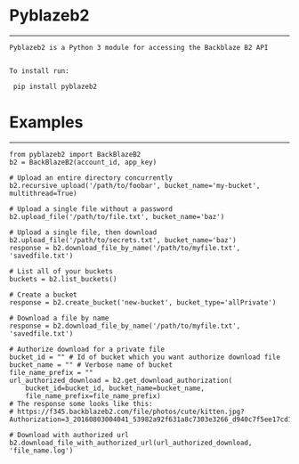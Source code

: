 # Pyblazeb2 
---------------

    Pyblazeb2 is a Python 3 module for accessing the Backblaze B2 API
    
    
    To install run: 
    
```python 
 pip install pyblazeb2
```
    
# Examples
-------------------------------
    
    from pyblazeb2 import BackBlazeB2
    b2 = BackBlazeB2(account_id, app_key)
    
    # Upload an entire directory concurrently
    b2.recursive_upload('/path/to/foobar', bucket_name='my-bucket', multithread=True)
    
    # Upload a single file without a password
    b2.upload_file('/path/to/file.txt', bucket_name='baz')
    
    # Upload a single file, then download
    b2.upload_file('/path/to/secrets.txt', bucket_name='baz')
    response = b2.download_file_by_name('/path/to/myfile.txt', 'savedfile.txt')
    
    # List all of your buckets
    buckets = b2.list_buckets()
    
    # Create a bucket
    response = b2.create_bucket('new-bucket', bucket_type='allPrivate')
    
    # Download a file by name
    response = b2.download_file_by_name('/path/to/myfile.txt', 'savedfile.txt')
    
    # Authorize download for a private file
    bucket_id = "" # Id of bucket which you want authorize download file
    bucket_name = "" # Verbose name of bucket
    file_name_prefix = ""
    url_authorized_download = b2.get_download_authorization(
        bucket_id=bucket_id, bucket_name=bucket_name,
        file_name_prefix=file_name_prefix)
    # The response some looks like this:
    # https://f345.backblazeb2.com/file/photos/cute/kitten.jpg?Authorization=3_20160803004041_53982a92f631a8c7303e3266_d940c7f5ee17cd1de3758aaacf1024188bc0cd0b_000_20160804004041_0006_dnld
    
    # Download with authorized url
    b2.download_file_with_authorized_url(url_authorized_download, 'file_name.log')